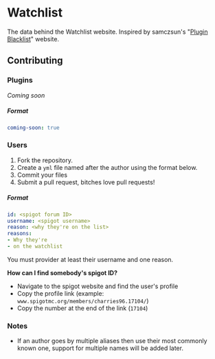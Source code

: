 Watchlist
=========

The data behind the Watchlist website. Inspired by samczsun's "[Plugin Blacklist]" website.

## Contributing

### Plugins
_Coming soon_

##### Format
```yml
coming-soon: true
```

### Users
1. Fork the repository.
2. Create a `yml` file named after the author using the format below.
3. Commit your files
4. Submit a pull request, bitches love pull requests!

##### Format
```yml
id: <spigot forum ID>
username: <spigot username>
reason: <why they're on the list>
reasons:
- Why they're
- on the watchlist
```
You must provider at least their username and one reason.

**How can I find somebody's spigot ID?**
- Navigate to the spigot website and find the user's profile
- Copy the profile link (example: `www.spigotmc.org/members/charries96.17104/`)
- Copy the number at the end of the link (`17104`)

### Notes
- If an author goes by multiple aliases then use their most commonly known one, support for multiple names will be added later.

[Plugin Blacklist]: http://samczsun.com/warning.html
